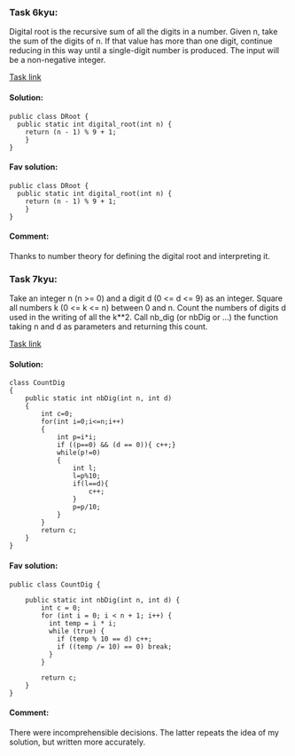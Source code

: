 ### Task 6kyu:

Digital root is the recursive sum of all the digits in a number.
Given n, take the sum of the digits of n. If that value has more than one digit, continue reducing in this way until a single-digit number is produced. 
The input will be a non-negative integer.


[Task link](https://www.codewars.com/kata/541c8630095125aba6000c00/train/java)

#### Solution:
```
public class DRoot {
  public static int digital_root(int n) {
    return (n - 1) % 9 + 1;
    }
}
```

#### Fav solution:
```
public class DRoot {
  public static int digital_root(int n) {
    return (n - 1) % 9 + 1;
    }
}
```

#### Comment:
Thanks to number theory for defining the digital root and interpreting it. 


### Task 7kyu:

Take an integer n (n >= 0) and a digit d (0 <= d <= 9) as an integer.
Square all numbers k (0 <= k <= n) between 0 and n.
Count the numbers of digits d used in the writing of all the k**2.
Call nb_dig (or nbDig or ...) the function taking n and d as parameters and returning this count.

[Task link](https://www.codewars.com/kata/566fc12495810954b1000030/train/java)

#### Solution:
```
class CountDig
{
    public static int nbDig(int n, int d)
    {
        int c=0;
        for(int i=0;i<=n;i++)
        {
            int p=i*i;
            if ((p==0) && (d == 0)){ c++;}
            while(p!=0)
            {
                int l;
                l=p%10;
                if(l==d){
                    c++;
                }
                p=p/10;
            }
        }
        return c;
    }
}
```

#### Fav solution:
```
public class CountDig {
    
    public static int nbDig(int n, int d) {
        int c = 0;
        for (int i = 0; i < n + 1; i++) {
          int temp = i * i;
          while (true) {
            if (temp % 10 == d) c++;
            if ((temp /= 10) == 0) break;
          }
        }
        
        return c;
    }
}
```

#### Comment:
There were incomprehensible decisions. The latter repeats the idea of my solution, but written more accurately.

